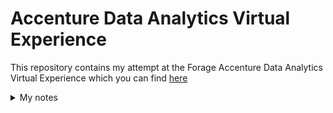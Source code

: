 # Accenture Data Analytics Virtual Experience
This repository contains my attempt at the Forage Accenture Data Analytics Virtual Experience which you can find [here](https://www.theforage.com/virtual-internships/hzmoNKtzvAzXsEqx8?ref=RiQGb5822vPSKB9bg)







<details>
<summary>My notes</summary>
<h5>Virtual enviroment:</h5>
<ul>
  <li>To create: python -m venv <name_env></li>
  <li>To activate: source <name_env>/bin/activate</li>
</ul>


Project requirements

-- Pandas: pip install pandas

</details>
